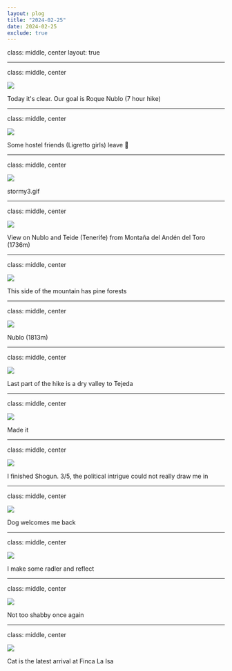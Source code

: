```yaml
---
layout: plog
title: "2024-02-25"
date: 2024-02-25
exclude: true
---
```


class: middle, center
layout: true

---

class: middle, center

<img class="plog-picture" src="{{ site.baseurl }}/img/plog/2024-02-25/01.jpg" />

Today it's clear. Our goal is Roque Nublo (7 hour hike)

---

class: middle, center

<img class="plog-picture" src="{{ site.baseurl }}/img/plog/2024-02-25/02.jpg" />

Some hostel friends (Ligretto girls) leave 👋

---

class: middle, center

<img class="plog-picture" src="{{ site.baseurl }}/img/plog/2024-02-25/03.gif" />

stormy3.gif

---

class: middle, center

<img class="plog-picture" src="{{ site.baseurl }}/img/plog/2024-02-25/04.jpg" />

View on Nublo and Teide (Tenerife) from Montaña del Andén del Toro (1736m)

---

class: middle, center

<img class="plog-picture" src="{{ site.baseurl }}/img/plog/2024-02-25/05.jpg" />

This side of the mountain has pine forests

---

class: middle, center

<img class="plog-picture" src="{{ site.baseurl }}/img/plog/2024-02-25/06.jpg" />

Nublo (1813m)

---

class: middle, center

<img class="plog-picture" src="{{ site.baseurl }}/img/plog/2024-02-25/07.jpg" />

Last part of the hike is a dry valley to Tejeda

---

class: middle, center

<img class="plog-picture" src="{{ site.baseurl }}/img/plog/2024-02-25/08.jpg" />

Made it

---

class: middle, center

<img class="plog-picture" src="{{ site.baseurl }}/img/plog/2024-02-25/09.jpg" />

I finished Shogun. 3/5, the political intrigue could not really draw me in

---

class: middle, center

<img class="plog-picture" src="{{ site.baseurl }}/img/plog/2024-02-25/10.jpg" />

Dog welcomes me back

---

class: middle, center

<img class="plog-picture" src="{{ site.baseurl }}/img/plog/2024-02-25/11.jpg" />

I make some radler and reflect

---

class: middle, center

<img class="plog-picture" src="{{ site.baseurl }}/img/plog/2024-02-25/12.jpg" />

Not too shabby once again

---

class: middle, center

<img class="plog-picture" src="{{ site.baseurl }}/img/plog/2024-02-25/13.jpg" />

Cat is the latest arrival at Finca La Isa

